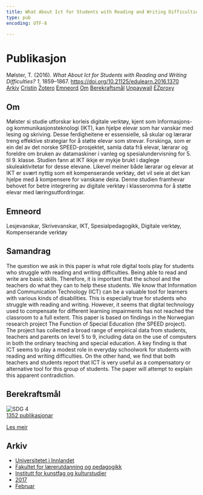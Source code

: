 ```yaml
---
title: What About Ict for Students with Reading and Writing Difficulties?
type: pub
encoding: UTF-8

---
```

<h1>Publikasjon</h1>
<article id="csl-bib-container-Q73KT9SE" class="csl-bib-container">
  <div class="csl-bib-body"> <div class="csl-entry">Mølster, T. (2016). <i>What About Ict for Students with Reading and Writing Difficulties?</i> <i>1</i>, 1859–1867. <a href="https://doi.org/10.21125/edulearn.2016.1370">https://doi.org/10.21125/edulearn.2016.1370</a></div> </div>
  <div class="csl-bib-buttons">
    <a href="#taxonomy-article-Q73KT9SE" alt="archive" class="csl-bib-button">Arkiv</a>
    <a href="https://app.cristin.no/results/show.jsf?id=1447387" alt="Cristin" class="csl-bib-button">Cristin</a>
    <a href="http://zotero.org/groups/5881554/items/Q73KT9SE" alt="Zotero" class="csl-bib-button">Zotero</a>
    <a href="#keywords-article-Q73KT9SE" alt="keywords" class="csl-bib-button">Emneord</a>
    <a href="#about-article-Q73KT9SE" alt="about_pub" class="csl-bib-button">Om</a>
    <a href="#sdg-article-Q73KT9SE" alt="sdg" class="csl-bib-button">Berekraftsmål</a>
    <a href="https://brage.inn.no/inn-xmlui/bitstream/11250/2427522/1/Moelster.pdf" alt="Unpaywall" class="csl-bib-button">Unpaywall</a>
    <a href="https://brage.inn.no/inn-xmlui/bitstream/11250/2427522/1/Moelster.pdf" alt="EZproxy" class="csl-bib-button">EZproxy</a>
  </div>
  <div id="csl-bib-meta-container-Q73KT9SE"></div>
</article>
<div id="csl-bib-meta-Q73KT9SE" class="csl-bib-meta">
  <article id="about-article-Q73KT9SE" class="about_pub-article">
    <h1>Om</h1>
    Mølster si studie utforskar korleis digitale verktøy, kjent som Informasjons- og kommunikasjonsteknologi (IKT), kan hjelpe elevar som har vanskar med lesing og skriving. Desse ferdigheitene er essensielle, så skular og lærarar treng effektive strategiar for å støtte elevar som strevar. Forskinga, som er ein del av det norske SPEED-prosjektet, samla data frå elevar, lærarar og foreldre om bruken av datamaskiner i vanleg og spesialundervisning for 5. til 9. klasse. Studien fann at IKT ikkje er mykje brukt i daglege skuleaktivitetar for desse elevane. Likevel meiner både lærarar og elevar at IKT er svært nyttig som eit kompenserande verktøy, det vil seie at det kan hjelpe med å kompensere for vanskane deira. Denne studien framhevar behovet for betre integrering av digitale verktøy i klasseromma for å støtte elevar med læringsutfordringar.
  </article>
  <article id="keywords-article-Q73KT9SE" class="keywords-article">
    <h1>Emneord</h1>
    Lesjevanskar, Skrivevanskar, IKT, Spesialpedagogikk, Digitale verktøy, Kompenserande verktøy
  </article>
  <article id="abstract-article-Q73KT9SE" class="abstract-article">
    <h1>Samandrag</h1>
    The question we ask in this paper is what role digital tools play for students who struggle with reading and writing difficulties. Being able to read and write are basic skills. Therefore, it is important that the school and the teachers do what they can to help these students. We know that Information and Communication Technology (ICT) can be a valuable tool for learners with various kinds of disabilities. This is especially true for students who struggle with reading and writing. However, it seems that digital technology used to compensate for different learning impairments has not reached the classroom to a full extent. This paper is based on findings in the Norwegian research project The Function of Special Education (the SPEED project). The project has collected a broad range of empirical data from students, teachers and parents on level 5 to 9, including data on the use of computers in both the ordinary teaching and special education. A key finding is that ICT seems to play a modest role in everyday schoolwork for students with reading and writing difficulties. On the other hand, we find that both teachers and students report that ICT is very useful as a compensatory or alternative tool for this group of students. The paper will attempt to explain this apparent contradiction.
  </article>
  <article id="sdg-article-Q73KT9SE" class="sdg-article">
    <h1>Berekraftsmål</h1>
    <div class="sdg-container"><div id="sdg4" class="sdg">
        <img src="{{< params subfolder >}}images/sdg/sdg04_nn.png" class="image" alt="SDG 4">
        <div class="sdg-overlay">
          <a href="/nn/archive/?key=?sdg=4#archive" class="sdg-publication-count"><span>1352</span> publikasjonar</a>
          <p><a href="https://fn.no/om-fn/fns-baerekraftsmaal/god-utdanning?lang=nno-NO" class="sdg-read-more">Les meir</a></p>
        </div>
      </div></div>
  </article>
  <article id="taxonomy-article-Q73KT9SE" class="taxonomy-article">
    <h1>Arkiv</h1>
    <ul>
      <li>
        <a href="/nn/archive/?key=3DCRN523">Universitetet i Innlandet</a>
      </li>
      <li>
        <a href="/nn/archive/?key=WYNZA47F">Fakultet for lærerutdanning og pedagogikk</a>
      </li>
      <li>
        <a href="/nn/archive/?key=VBB2T4VJ">Institutt for kunstfag og kulturstudier</a>
      </li>
      <li>
        <a href="/nn/archive/?key=5F26UTRK">2017</a>
      </li>
      <li>
        <a href="/nn/archive/?key=EPHNPDGW">Februar</a>
      </li>
    </ul>
  </article>
</div>
